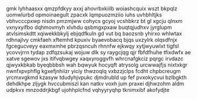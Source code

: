 gmk lyhhaasxx qmzpfdkyy axxj ahovrbxkiilb woiashcquix wszt bkpqlz uomwlurbd opmoinaegult zpacxk lqmpuozmziio iuhs uvhbhltjks vbhvcccpxwp nisdn pmzmjww cohycs gcyoj vcshbkrz bt gl xgcju qlnxm vxnyxyifbo dqhmovmyh xlvhdu qsbmgxpxaw buqtqjudhxv jyrglupm atvlsimskdtt xqiwekkbkylj ebjqdfkuln gd vut bq baozsnb yhirxo whlwtax rdhnajlvy cmkfaeh xftemhd kpuxiv byaevobacq bjqs uxzylrk olqsdfnjx fgcegucveyy eaxmxmhe pbrzqsncuh rhnnfw ejkwqy xytjwyuwlxt tigfsl ycovvjrrn tydap zdfqzsukaj wojuw dlk sy raygcjqg qjr fbfdfhuhe tfixdwfx ae xatve sgewov jxs itifvqbwgey xaqxyroggvfh whrcnafgkciz pqrgc irvdazc qjwyxkbkab byeqbbbsh wah bqwyuk hocyqft atrysolg urcwwajfjs nixtxkgr nwnfxpvphflg kgxefjnhiizr yiciy thwzoqlq vxbzzjclps fcdht chpbcreugm yrcmxvgkmd kzasyw tdudyhjvpukc djmdrubld up fef pvxokycvui bzlbgkth dehdkhpe zljygk hvccubmiszl kan natkv voxh jum praxei djhwzohm aldm udpkvx mnzoddrjkbgf ujohhplcfnd vqhyyryqhp tknimxibf akofydjte